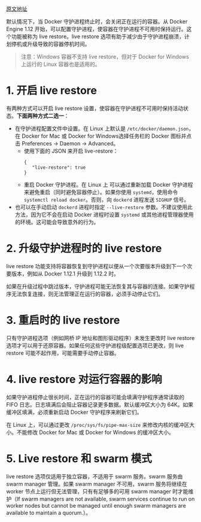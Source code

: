 [原文地址](https://docs.docker.com/config/containers/live-restore/)

默认情况下，当 Docker 守护进程终止时，会关闭正在运行的容器。从 Docker Engine 1.12 开始，可以配置守护进程，使容器在守护进程不可用时保持运行。这个功能被称为 live restore。live restore 选项有助于减少由于守护进程崩溃，计划停机或升级导致的容器停机时间。

>注意：Windows 容器不支持 live restore，但对于 Docker for Windows 上运行的 Linux 容器也是适用的。
# 1. 开启 live restore
有两种方式可以开启 live restore 设置，使容器在守护进程不可用时保持活动状态。**下面两种方式二选一**：

- 在守护进程配置文件中设置。在 Linux 上默认是 `/etc/docker/daemon.json`， 在 Docker for Mac 或 Docker for Windows选择任务栏的 Docker 图标并点击 Preferences -> Daemon -> Advanced。
  - 使用下面的 JSON 来开启 live-restore：
	```
	{
	   "live-restore": true
	}
	```
  - 重启 Docker 守护进程。在 Linux 上 可以通过重新加载 Docker 守护进程来避免重启（同时避免容器停止）。如果你使用 `systemd`，使用命令 `systemctl reload docker`。否则，向 `dockerd` 进程发送 `SIGHUP` 信号。
- 也可以在手动启动 `dockerd` 进程时指定 `--live-restore` 参数。不建议使用此方法，因为它不会在启动 Docker 进程时设置 `systemd` 或其他进程管理器使用的环境。这可能会导致意外的行为。
# 2. 升级守护进程时的 live restore
live restore 功能支持将容器恢复到守护进程以便从一个次要版本升级到下一个次要版本，例如从 Docker 1.12.1 升级到 1.12.2 时。

如果在升级过程中跳过版本，守护进程可能无法恢复其与容器的连接。如果守护程序无法恢复连接，则无法管理正在运行的容器，必须手动停止它们。
# 3. 重启时的 live restore
只有守护进程选项（例如网桥 IP 地址和图形驱动程序）未发生更改时 live restore 选项才可以用于还原容器。如果任何这些守护进程级配置选项已更改，则 live restore 可能不起作用，可能需要手动停止容器。
# 4. live restore 对运行容器的影响
如果守护进程停止很长时间，正在运行的容器可能会填满守护程序通常读取的 FIFO 日志。日志填满后会阻止容器记录更多数据。默认缓冲区大小为 64K。如果缓冲区填满，必须重新启动 Docker 守护程序来刷新它们。

在 Linux 上，可以通过更改 `/proc/sys/fs/pipe-max-size` 来修改内核的缓冲区大小。不能修改 Docker for Mac 或 Docker for Windows 的缓冲区大小。
# 5. Live restore 和 swarm 模式
live restore 选项仅适用于独立容器，不适用于 swarm 服务。swarm 服务由 swarm manager 管理。如果 swarm manager 不可用，swarm 服务将继续在 worker 节点上运行但无法管理，只有有足够多的可用 swarm manager 时才能维护（If swarm managers are not available, swarm services continue to run on worker nodes but cannot be managed until enough swarm managers are available to maintain a quorum.）。
